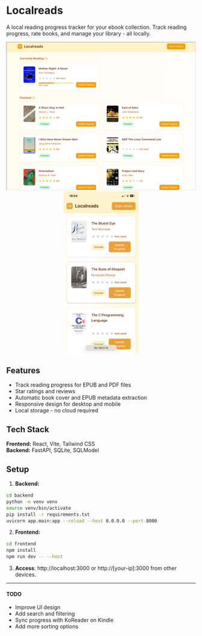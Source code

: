 # Localreads

A local reading progress tracker for your ebook collection. Track reading progress, rate books, and manage your library - all locally.

<p align="center">
  <img src="img/image.png" alt="Image 1" width="554"/>
  <img src="img/mobile.png" alt="Image 2" width="200"/>
</p>

## Features

- Track reading progress for EPUB and PDF files
- Star ratings and reviews
- Automatic book cover and EPUB metadata extraction
- Responsive design for desktop and mobile
- Local storage - no cloud required

## Tech Stack

**Frontend:** React, Vite, Tailwind CSS  
**Backend:** FastAPI, SQLite, SQLModel

## Setup

1. **Backend:**
```bash
cd backend
python -m venv venv
source venv/bin/activate
pip install -r requirements.txt
uvicorn app.main:app --reload --host 0.0.0.0 --port 8000
```

2. **Frontend:**
```bash
cd frontend
npm install
npm run dev -- --host
```
3. **Access**: http://localhost:3000 or http://[your-ip]:3000 from other devices.
---
#### TODO
- Improve UI design
- Add search and filtering
- Sync progress with KoReader on Kindle
- Add more sorting options
